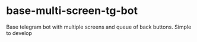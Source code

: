 # base-multi-screen-tg-bot
Base telegram bot with multiple screens and queue of back buttons. Simple to develop
